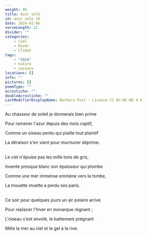 ```yaml
---
weight: 46
title: Azur volé
id: azur_vole_18
date: 2024-01-06
verseLength: 12
divider: ""
categories:
    - Ciel
    - Hiver
    - Climat
tags:
    - "2024"
    - nature
    - saisons
locations: []
info: ""
pictures: []
poemType: ""
acrostiche: ""
doubleAcrostiche: ""
LastModifierDisplayName: Barbara Post - Licence CC BY-NC-ND 4.0
---
```

Au chasseur de soleil je donnerais bien prime

Pour ramener l'azur depuis des mois captif,

Comme un oiseau perdu qui piaille tout plaintif

La déraison s'en vient pour murmurer déprime.

 \
Le ciel n'épuise pas les mille tons de gris,

Invente presque blanc son épaisseur qui plombe

Comme une mer immense emmène vers la tombe,

La mouette muette a perdu ses paris.

 \
Ce soir pour quelques jours un air polaire arrive

Pour replacer l'hiver en monarque régnant ;

L'oiseau s'est envolé, le battement prégnant

Mêle la mer au ciel et le gel à la rive.
